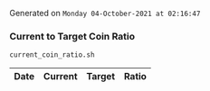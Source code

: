 Generated on `Monday 04-October-2021 at 02:16:47`

### Current to Target Coin Ratio
`current_coin_ratio.sh`

Date|Current|Target|Ratio
---|---|---|---
